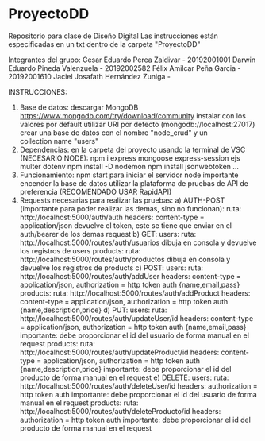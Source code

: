 # ProyectoDD
Repositorio para clase de Diseño Digital
Las instrucciones están especificadas en un txt dentro de la carpeta "ProyectoDD"

Integrantes del grupo:
Cesar Eduardo Perea Zaldivar - 20192001001 
Darwin Eduardo Pineda Valenzuela - 20192002582
Félix Amilcar Peña Garcia - 20192001610
Jaciel Josafath Hernández Zuniga - 

INSTRUCCIONES:
1) Base de datos:
descargar MongoDB https://www.mongodb.com/try/download/community
instalar con los valores por default
utilizar URI por defecto (mongodb://localhost:27017)
crear una base de datos con el nombre "node_crud" y un collection name "users"
2) Dependencias:
en la carpeta del proyecto usando la terminal de VSC (NECESARIO NODE):
npm i express mongoose express-session ejs multer dotenv
npm install -D nodemon
npm install jsonwebtoken
...
3) Funcionamiento:
npm start para iniciar el servidor node
importante encender la base de datos
utilizar la plataforma de pruebas de API de preferencia (RECOMENDADO USAR RapidAPI)
4) Requests necesarias para realizar las pruebas:
    a) AUTH-POST (importante para poder realizar las demas, sino no funcionan):
    ruta: http://localhost:5000/auth/auth
    headers: content-type = application/json
    devuelve el token, este se tiene que enviar en el auth/bearer de los demas request
    b) GET:
    users:
        ruta: http://localhost:5000/routes/auth/usuarios
        dibuja en consola y devuelve los registros de users
    products:
        ruta: http://localhost:5000/routes/auth/productos
        dibuja en consola y devuelve los registros de products
    c) POST:
    users:
        ruta: http://localhost:5000/routes/auth/addUser
        headers: content-type = application/json, authorization = http token auth
        {name,email,pass}
    products:
        ruta: http://localhost:5000/routes/auth/addProduct
        headers: content-type = application/json, authorization = http token auth
        {name,description,price}
    d) PUT:
    users:
        ruta: http://localhost:5000/routes/auth/updateUser/id
        headers: content-type = application/json, authorization = http token auth
        {name,email,pass}
        importante: debe proporcionar el id del usuario de forma manual en el request
    products:
        ruta: http://localhost:5000/routes/auth/updateProduct/id
        headers: content-type = application/json, authorization = http token auth
        {name,description,price}
        importante: debe proporcionar el id del producto de forma manual en el request
    e) DELETE:
    users:
        ruta: http://localhost:5000/routes/auth/deleteUser/id
        headers: authorization = http token auth
        importante: debe proporcionar el id del usuario de forma manual en el request
    products:
        ruta: http://localhost:5000/routes/auth/deleteProducto/id
        headers: authorization = http token auth
        importante: debe proporcionar el id del producto de forma manual en el request
